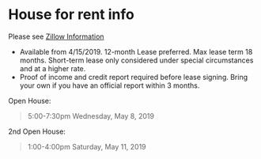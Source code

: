 # House for rent info

Please see [Zillow Information](https://www.zillow.com/homes/1258-Formosa-Dr-San-Jose,-CA,-95131_rb/)


* Available from 4/15/2019. 12-month Lease preferred. Max lease term 18 months. Short-term lease only considered under special circumstances and at a higher rate.  
* Proof of income and credit report required before lease signing. Bring your own if you have an official report within 3 months. 

Open House:

>5:00-7:30pm
>Wednesday, May 8, 2019

2nd Open House:

>1:00-4:00pm
>Saturday, May 11, 2019
